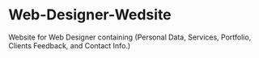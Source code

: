 # Web-Designer-Wedsite
Website for Web Designer containing (Personal Data, Services, Portfolio, Clients Feedback, and Contact Info.)
